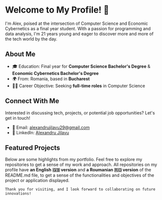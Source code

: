 # Welcome to My Profile! 👋

I'm Alex, poised at the intersection of Computer Science and Economic Cybernetics as a final year student. With a passion for programming and data analysis, I'm 21 years young and eager to discover more and more of the tech world by the day.

## About Me
- 🎓 Education: Final year for **Computer Science Bachelor's Degree** & **Economic Cybernetics Bachelor's Degree**
- 🌍 From: Romania, based in **Bucharest**
- 🧑‍💼 Career Objective: Seeking **full-time roles** in Computer Science

## Connect With Me
Interested in discussing tech, projects, or potential job opportunities? Let's get in touch!

- 📩 Email: [alexandrujilavu29@gmail.com](mailto:alexandrujilavu29@gmail.com)
- 🔗 LinkedIn: [Alexandru Jilavu](https://www.linkedin.com/in/alexandru-jilavu-b74009233/)

## Featured Projects
Below are some highlights from my portfolio. Feel free to explore my repositories to get a sense of my work and approach. All repositories on my profile have **an English 🇬🇧 version** and **a Roumanian 🇷🇴 version** of the README.md file, to get a sense of the functionalities and objectives of the project or application displayed.

`Thank you for visiting, and I look forward to collaborating on future innovations!`

